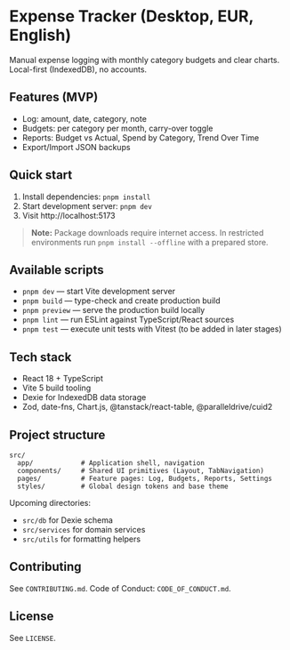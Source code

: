 # Expense Tracker (Desktop, EUR, English)

Manual expense logging with monthly category budgets and clear charts. Local-first (IndexedDB), no accounts.

## Features (MVP)
- Log: amount, date, category, note
- Budgets: per category per month, carry-over toggle
- Reports: Budget vs Actual, Spend by Category, Trend Over Time
- Export/Import JSON backups

## Quick start
1. Install dependencies: `pnpm install`
2. Start development server: `pnpm dev`
3. Visit http://localhost:5173

> **Note:** Package downloads require internet access. In restricted environments run `pnpm install --offline` with a prepared store.

## Available scripts
- `pnpm dev` — start Vite development server
- `pnpm build` — type-check and create production build
- `pnpm preview` — serve the production build locally
- `pnpm lint` — run ESLint against TypeScript/React sources
- `pnpm test` — execute unit tests with Vitest (to be added in later stages)

## Tech stack
- React 18 + TypeScript
- Vite 5 build tooling
- Dexie for IndexedDB data storage
- Zod, date-fns, Chart.js, @tanstack/react-table, @paralleldrive/cuid2

## Project structure
```
src/
  app/            # Application shell, navigation
  components/     # Shared UI primitives (Layout, TabNavigation)
  pages/          # Feature pages: Log, Budgets, Reports, Settings
  styles/         # Global design tokens and base theme
```

Upcoming directories:
- `src/db` for Dexie schema
- `src/services` for domain services
- `src/utils` for formatting helpers

## Contributing
See `CONTRIBUTING.md`. Code of Conduct: `CODE_OF_CONDUCT.md`.

## License
See `LICENSE`.
